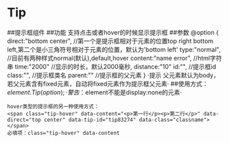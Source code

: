 # Tip
##提示框组件
##功能
  支持点击或者hover的时候显示提示框
##参数
    @option {
        direct:"bottom center",        //第一个是提示框相对于元素的位置top right bottom left,第二个是小三角符号相对于元素的位置，默认为'bottom left'
        type:"normal",      //目前有两种样式normal(默认),default,hover
        content:"name error",   //html字符串
        time:"2000"         //显示的时长，默认2000毫秒,
        distance:"10"
        id:"",    //提示框id
        class:"", //提示框类名
        parent:""   //提示框的父元素
    }
    ·提示 父元素默认为body，若父元素含有fixed元素，自动将fixed元素作为提示框父元素·
##使用方式：
    $element.Tip(option);
    ·警告：$element不能是display:none的元素·

    hover类型的提示框的另一种使用方式：
    <span class="tip-hover" data-content="<p>第一行</p><p>第二行</p>" data-direct="top center" data-tip-id="tip83274" data-class="classname"></span>
    必填项：class="tip-hover" data-content
